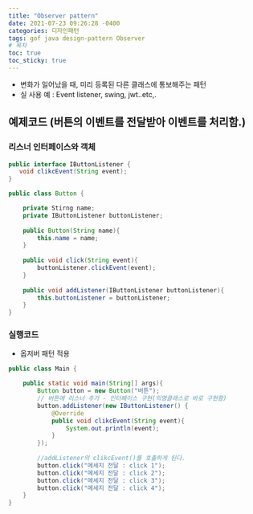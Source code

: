 ```yaml
---
title: "Observer pattern"
date: 2021-07-23 09:26:28 -0400
categories: 디자인패턴
tags: gof java design-pattern Observer
# 목차
toc: true  
toc_sticky: true
---
```

- 변화가 일어났을 때, 미리 등록된 다른 클래스에 통보해주는 패턴
- 실 사용 예 : Event listener, swing, jwt..etc,.

## 예제코드 (버튼의 이벤트를 전달받아 이벤트를 처리함.)

### 리스너 인터페이스와 객체
```java
public interface IButtonListener {
   void clikcEvent(String event);
}
```

```java
public class Button {

    private Stirng name;
    private IButtonListener buttonListener;
    
    public Button(String name){
        this.name = name;
    }
    
    public void click(String event){
    	buttonListener.clickEvent(event);
    }
    
    public void addListener(IButtonListener buttonListener){
        this.buttonListener = buttonListener;
    }
}
```
### 실행코드
- 옵저버 패턴 적용
```java
public class Main {

    public static void main(String[] args){
        Button button = new Button("버튼");
        // 버튼에 리스너 추가 - 인터페이스 구현(익명클래스로 바로 구현함)
        button.addListener(new IButtonListener() {
            @Override
            public void clikcEvent(String event){
                System.out.println(event);  
            }
        });
        
        //addListener의 clikcEvent()를 호출하게 된다.
        button.click("메세지 전달 : click 1");
        button.click("메세지 전달 : click 2");
        button.click("메세지 전달 : click 3");
        button.click("메세지 전달 : click 4");
    }
}
```






